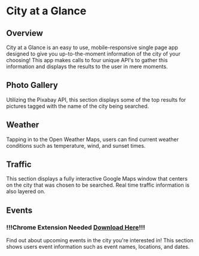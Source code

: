 # City at a Glance

## Overview

City at a Glance is an easy to use, mobile-responsive single page app designed to give you up-to-the-moment information of the city of your choosing!  This app makes calls to four unique API's to gather this information and displays the results to the user in mere moments.

## Photo Gallery

Utilizing the Pixabay API, this section displays some of the top results for pictures tagged with the name of the city being searched.

## Weather

Tapping in to the Open Weather Maps, users can find current weather conditions such as temperature, wind, and sunset times.

## Traffic

This section displays a fully interactive Google Maps window that centers on the city that was chosen to be searched.  Real time traffic information is also layered on.

## Events

### !!!Chrome Extension Needed [Download Here](https://chrome.google.com/webstore/detail/allow-control-allow-origi/nlfbmbojpeacfghkpbjhddihlkkiljbi?hl=en)!!!

Find out about upcoming events in the city you're interested in!  This section shows users event information such as event names, locations, and dates.
